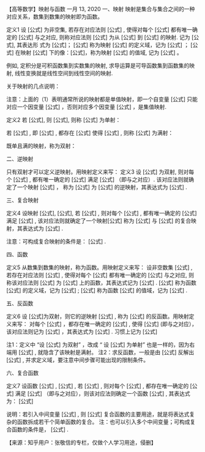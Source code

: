 【高等数学】映射与函数
一月 13, 2020
一、映射
映射是集合与集合之间的一种对应关系，数集到数集的映射即为函数。

定义1 
设 [公式] 为非空集, 若存在对应法则 [公式] , 使得对每个 [公式] 都有唯一确
定的 [公式] 与之对应, 则称对应法则 [公式] 为从 [公式] 到 [公式] 的映射. 记为 [公式], 其表达形
式为 [公式]；
[公式] 称为映射 [公式] 的定义域，记为 [公式] ；
[公式] 在映射 [公式] 下的像：[公式]，称为映射 [公式] 的值域, 记为 [公式] 。

例如, 定积分是可积函数集到实数集的映射, 求导运算是可导函数集到函数集的映射, 线性变换就是线性空间到线性空间的映射.

关于映射的几点说明：

注意：上面的（1）表明通常所说的映射都是单值映射，即一个自变量 [公式] 只能对应一个因变量 [公式] ，否则对应多个因变量 [公式] ，是集值映射.

定义2 
若 [公式], 则 [公式], 则称 [公式] 为单射：

若 [公式] , 即 [公式] , 都存在 [公式] 使得 [公式] , 则称 [公式] 为满射：

既单且满的映射，称为双射：

二、逆映射

只有双射才可以定义逆映射。用映射定义来写：
定义3 设 [公式] 为双射, 则对每个 [公式] , 都有唯一确定的 [公式] 满足 [公式] （即与之对应）. 该对应法则就确定了一个映射 [公式] ， 称为 [公式] 为 [公式] 的逆映射，其表达式为
[公式] .

三、复合映射

定义4 
设映射 [公式], [公式], 若 [公式] , 则对每个 [公式] , 都有唯一确定的 [公式] 满足 [公式] , 该对应法则就确定了一个映射[公式] 称为 [公式] 与 [公式] 的复合映射，其表达式为
[公式] .

注意：可构成复合映射的条件是： [公式] .

四、函数

定义5 
从数集到数集的映射，称为函数。用映射定义来写：
设非空数集 [公式] , 若存在对应法则 [公式] , 使得对每个 [公式] 都有唯一确定的 [公式] 与之对应,
则称该对应法则 [公式] 为 [公式] 上的函数，其表达式记为 [公式] .
[公式] 称为函数 [公式] 的定义域，记为 [公式] ;
[公式] 称为函数 [公式] 的值域，记为 [公式] .

五、反函数

定义6 
设 [公式]为双射，则它的逆映射 [公式] , 称为 [公式] 的反函数。用映射定义来写：
对每个 [公式] ，都存在唯一确定的 [公式] , 使得 [公式] (即与之对应），该对应法则记为 [公式] ，其表达式为 [公式] .
习惯上记为 [公式]

注1：定义中 “设 [公式] 为双射” ，改成 “ 设 [公式] 为单射” 也是一样的，因为右端用 [公式] , 就隐含了该映射是满射。
注2：求反函数，一般是由 [公式] 反解出 [公式] , 并求定义域，要注意中间步骤可能出现的限制条件。

六、复合函数

定义7
 设函数 [公式] , [公式] , 若 [公式] , 则对每个 [公式] , 都存在唯一确定的 [公式] 满足 [公式] （即与之对应），则该对应法则确定一个函数 [公式] , 其表达式为：
[公式]

说明：若引入中间变量 [公式] , 则
[公式]
复合函数的主要用途，就是将表达式复杂的函数拆成若干个简单函数的复合。
注：也可以引入多个中间变量；可构成复合函数的条件是， [公式] .

【来源：知乎用户：张敬信的专栏，仅做个人学习用途，侵删】
